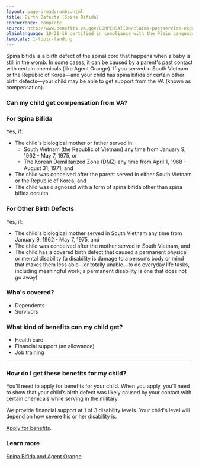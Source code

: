 ```yaml
---
layout: page-breadcrumbs.html
title: Birth Defects (Spina Bifida)
concurrence: complete
source: http://www.benefits.va.gov/COMPENSATION/claims-postservice-exposures-asbestos.asp
plainlanguage: 10-21-16 certified in compliance with the Plain Language Act
template: 1-topic-landing
---
```


Spina bifida is a birth defect of the spinal cord that happens when a baby is still in the womb. In some cases, it can be caused by a parent's past contact with certain chemicals (like Agent Orange). If you served in South Vietnam or the Republic of Korea—and your child has spina bifida or certain other birth defects—your child may be able to get support from the VA (known as compensation).

<div class="call-out" markdown="1">

### Can my child get compensation from VA?

### For Spina Bifida
Yes, if:

  - The child's biological mother or father served in:
    - South Vietnam (the Republic of Vietnam) any time from January 9, 1962 - May 7, 1975, or
    - The Korean Demilitarized Zone (DMZ) any time from April 1, 1968 - August 31, 1971, and
  - The child was conceived after the parent served in either South Vietnam or the Republic of Korea, and
  - The child was diagnosed with a form of spina bifida other than spina bifida occulta

### For Other Birth Defects
Yes, if:

  - The child's biological mother served in South Vietnam any time from January 9, 1962 - May 7, 1975, and
  - The child was conceived after the mother served in South Vietnam, and
  - The child has a covered birth defect that caused a permanent physical or mental disability (a disability is damage to a person’s body or mind that makes them less able—or totally unable—to do everyday life tasks, including meaningful work; a permanent disability is one that does not go away)

### Who's covered?

- Dependents
- Survivors

</div>

### What kind of benefits can my child get?

-	Health care
-	Financial support (an allowance)
-	Job training

--------

### How do I get these benefits for my child?

You'll need to apply for benefits for your child. When you apply, you’ll need to show that your child’s birth defect was likely caused by your contact with certain chemicals while serving in the military. 

We provide financial support at 1 of 3 disability levels. Your child's level will depend on how severe his or her disability is. 

[Apply for benefits](https://www.vets.gov/disability-benefits/apply-for-benefits/).

### Learn more

[Spina Bifida and Agent Orange](http://www.publichealth.va.gov/exposures/agentorange/birth-defects/spina-bifida.asp)
